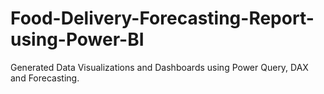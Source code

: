 # Food-Delivery-Forecasting-Report-using-Power-BI
Generated Data Visualizations and Dashboards using Power Query, DAX and Forecasting. 

